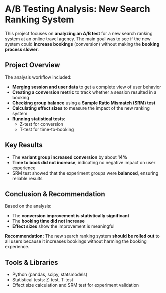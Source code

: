# A/B Testing Analysis: New Search Ranking System

This project focuses on **analyzing an A/B test** for a new search ranking system at an online travel agency. The main goal was to see if the new system could **increase bookings** (conversion) without making the **booking process slower**.



## Project Overview

The analysis workflow included:

- **Merging session and user data** to get a complete view of user behavior  
- **Creating a conversion metric** to track whether a session resulted in a booking  
- **Checking group balance** using a **Sample Ratio Mismatch (SRM) test**  
- **Calculating effect sizes** to measure the impact of the new ranking system  
- **Running statistical tests**:
  - Z-test for conversion  
  - T-test for time-to-booking  



## Key Results

- The **variant group increased conversion** by about **14%**  
- **Time to book did not increase**, indicating no negative impact on user experience  
- SRM test showed that the experiment groups were **balanced**, ensuring reliable results  



## Conclusion & Recommendation

Based on the analysis:

- The **conversion improvement is statistically significant**  
- The **booking time did not increase**  
- **Effect sizes** show the improvement is meaningful  

**Recommendation:** The new search ranking system **should be rolled out** to all users because it increases bookings without harming the booking experience.




## Tools & Libraries

- Python (pandas, scipy, statsmodels)  
- Statistical tests: Z-test, T-test  
- Effect size calculation and SRM test for experiment validation  
